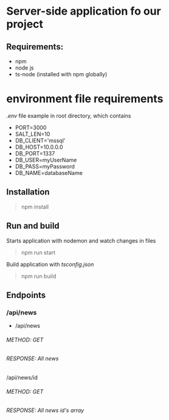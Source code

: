# Server-side application fo our project
## Requirements:
- npm 
- node js
- ts-node (installed with npm globally)

# environment file requirements
_.env_ file example in root directory, which contains
- PORT=3000
- SALT_LEN=10
- DB_CLIENT='mssql' 
- DB_HOST=10.0.0.0
- DB_PORT=1337
- DB_USER=myUserName
- DB_PASS=myPassword
- DB_NAME=databaseName

## Installation
> npm install

## Run and build
Starts application with nodemon and watch changes in files
> npm run start

Build application with _tsconfig.json_
> npm run build

## Endpoints
### /api/news
- /api/news 
###### METHOD: GET
###### RESPONSE: All news 
/api/news/id
###### METHOD: GET
###### RESPONSE: All news id's array

